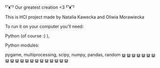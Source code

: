 ˁ˚ᴥ˚ˀ Our greatest creation <3 ˁ˚ᴥ˚ˀ

This is HCI project made by Natalia Kawecka and Oliwia Morawiecka

To run it on your computer you'll need:

Python (of course :) ),

Python modules:

pygame,
multiprocessing,
scipy,
numpy,
pandas,
random
ൠ ൠ ൠ ൠ ൠ ൠ ൠ ൠ ൠ ൠ ൠ ൠ ൠ ൠ ൠ ൠ ൠ ൠ ൠ ൠ
